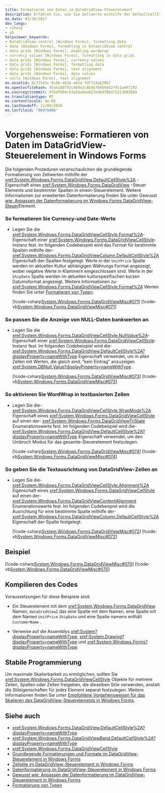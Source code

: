 ```yaml
---
title: Formatieren von Daten im DataGridView-Steuerelement
description: Erfahren Sie, wie Sie Zellwerte mithilfe der DefaultCellStyle-Eigenschaft eines Windows Forms DataGridView-Steuer Elements und bestimmter Spalten in einem-Steuerelement formatieren.
ms.date: 03/30/2017
dev_langs:
- csharp
- vb
helpviewer_keywords:
- DataGridView control [Windows Forms], formatting data
- data [Windows Forms], formatting in DataGridView control
- data grids [Windows Forms], enabling wordwrap
- currency values [Windows Forms], formatting in data grids
- data grids [Windows Forms], currency values
- data grids [Windows Forms], formatting data
- data grids [Windows Forms], text alignment
- data grids [Windows Forms], date values
- cells [Windows Forms], text alignment
ms.assetid: 8c33543c-9c08-4636-a65a-fdf714a529b7
ms.openlocfilehash: 45ae188f92c464e2c8bdb764b9a52f411a497292
ms.sourcegitcommit: 9f6df084c53a3da0ea657ed0d708a72213683084
ms.translationtype: MT
ms.contentlocale: de-DE
ms.lasthandoff: 12/09/2020
ms.locfileid: "96976496"
---
```

# <a name="how-to-format-data-in-the-windows-forms-datagridview-control"></a>Vorgehensweise: Formatieren von Daten im DataGridView-Steuerelement in Windows Forms

Die folgenden Prozeduren veranschaulichen die grundlegende Formatierung von Zellwerten mithilfe der <xref:System.Windows.Forms.DataGridView.DefaultCellStyle%2A> -Eigenschaft eines <xref:System.Windows.Forms.DataGridView> -Steuer Elements und bestimmter Spalten in einem-Steuerelement. Weitere Informationen zur erweiterten Datenformatierung finden Sie unter Gewusst [wie: Anpassen der Datenformatierung im Windows Forms DataGridView-Steuer](how-to-customize-data-formatting-in-the-windows-forms-datagridview-control.md)Element.  
  
### <a name="to-format-currency-and-date-values"></a>So formatieren Sie Currency-und Date-Werte  
  
- Legen Sie die <xref:System.Windows.Forms.DataGridViewCellStyle.Format%2A>-Eigenschaft einer <xref:System.Windows.Forms.DataGridViewCellStyle>-Instanz fest. Im folgenden Codebeispiel wird das Format für bestimmte Spalten mithilfe der- <xref:System.Windows.Forms.DataGridViewColumn.DefaultCellStyle%2A> Eigenschaft der-Spalten festgelegt. Werte in der `UnitPrice` Spalte werden im aktuellen Kultur abhängigen Währungs Format angezeigt, wobei negative Werte in Klammern eingeschlossen sind. Werte in der `ShipDate` Spalte werden im aktuellen kulturspezifischen kurzen Datumsformat angezeigt. Weitere Informationen zu- <xref:System.Windows.Forms.DataGridViewCellStyle.Format%2A> Werten finden Sie unter [Formatieren von Typen](/dotnet/standard/base-types/formatting-types).  
  
     [!code-csharp[System.Windows.Forms.DataGridViewMisc#071](~/samples/snippets/csharp/VS_Snippets_Winforms/System.Windows.Forms.DataGridViewMisc/CS/datagridviewmisc.cs#071)]
     [!code-vb[System.Windows.Forms.DataGridViewMisc#071](~/samples/snippets/visualbasic/VS_Snippets_Winforms/System.Windows.Forms.DataGridViewMisc/VB/datagridviewmisc.vb#071)]  
  
### <a name="to-customize-the-display-of-null-database-values"></a>So passen Sie die Anzeige von NULL-Daten bankwerten an  
  
- Legen Sie die <xref:System.Windows.Forms.DataGridViewCellStyle.NullValue%2A>-Eigenschaft einer <xref:System.Windows.Forms.DataGridViewCellStyle>-Instanz fest. Im folgenden Codebeispiel wird die- <xref:System.Windows.Forms.DataGridView.DefaultCellStyle%2A?displayProperty=nameWithType> Eigenschaft verwendet, um in allen Zellen mit Werten, die gleich sind, "kein Eintrag" anzuzeigen <xref:System.DBNull.Value?displayProperty=nameWithType> .  
  
     [!code-csharp[System.Windows.Forms.DataGridViewMisc#073](~/samples/snippets/csharp/VS_Snippets_Winforms/System.Windows.Forms.DataGridViewMisc/CS/datagridviewmisc.cs#073)]
     [!code-vb[System.Windows.Forms.DataGridViewMisc#073](~/samples/snippets/visualbasic/VS_Snippets_Winforms/System.Windows.Forms.DataGridViewMisc/VB/datagridviewmisc.vb#073)]  
  
### <a name="to-enable-wordwrap-in-text-based-cells"></a>So aktivieren Sie WordWrap in textbasierten Zellen  
  
- Legen Sie die- <xref:System.Windows.Forms.DataGridViewCellStyle.WrapMode%2A> Eigenschaft eines <xref:System.Windows.Forms.DataGridViewCellStyle> auf einen der- <xref:System.Windows.Forms.DataGridViewTriState> Enumerationswerte fest. Im folgenden Codebeispiel wird die- <xref:System.Windows.Forms.DataGridView.DefaultCellStyle%2A?displayProperty=nameWithType> Eigenschaft verwendet, um den Umbruch Modus für das gesamte-Steuerelement festzulegen.  
  
     [!code-csharp[System.Windows.Forms.DataGridViewMisc#074](~/samples/snippets/csharp/VS_Snippets_Winforms/System.Windows.Forms.DataGridViewMisc/CS/datagridviewmisc.cs#074)]
     [!code-vb[System.Windows.Forms.DataGridViewMisc#074](~/samples/snippets/visualbasic/VS_Snippets_Winforms/System.Windows.Forms.DataGridViewMisc/VB/datagridviewmisc.vb#074)]  
  
### <a name="to-specify-the-text-alignment-of-datagridview-cells"></a>So geben Sie die Textausrichtung von DataGridView-Zellen an  
  
- Legen Sie die- <xref:System.Windows.Forms.DataGridViewCellStyle.Alignment%2A> Eigenschaft eines <xref:System.Windows.Forms.DataGridViewCellStyle> auf einen der- <xref:System.Windows.Forms.DataGridViewContentAlignment> Enumerationswerte fest. Im folgenden Codebeispiel wird die Ausrichtung für eine bestimmte Spalte mithilfe der- <xref:System.Windows.Forms.DataGridViewColumn.DefaultCellStyle%2A> Eigenschaft der-Spalte festgelegt.  
  
     [!code-csharp[System.Windows.Forms.DataGridViewMisc#072](~/samples/snippets/csharp/VS_Snippets_Winforms/System.Windows.Forms.DataGridViewMisc/CS/datagridviewmisc.cs#072)]
     [!code-vb[System.Windows.Forms.DataGridViewMisc#072](~/samples/snippets/visualbasic/VS_Snippets_Winforms/System.Windows.Forms.DataGridViewMisc/VB/datagridviewmisc.vb#072)]  
  
## <a name="example"></a>Beispiel  

 [!code-csharp[System.Windows.Forms.DataGridViewMisc#070](~/samples/snippets/csharp/VS_Snippets_Winforms/System.Windows.Forms.DataGridViewMisc/CS/datagridviewmisc.cs#070)]
 [!code-vb[System.Windows.Forms.DataGridViewMisc#070](~/samples/snippets/visualbasic/VS_Snippets_Winforms/System.Windows.Forms.DataGridViewMisc/VB/datagridviewmisc.vb#070)]  
  
## <a name="compiling-the-code"></a>Kompilieren des Codes  

 Voraussetzungen für diese Beispiele sind:  
  
- Ein Steuerelement mit dem <xref:System.Windows.Forms.DataGridView> Namen, `dataGridView1` das eine Spalte mit dem Namen, eine Spalte mit dem Namen `UnitPrice` `ShipDate` und eine Spalte namens enthält `CustomerName` .  
  
- Verweise auf die Assemblys <xref:System?displayProperty=nameWithType>, <xref:System.Drawing?displayProperty=nameWithType> und <xref:System.Windows.Forms?displayProperty=nameWithType>.  
  
## <a name="robust-programming"></a>Stabile Programmierung  

 Um maximale Skalierbarkeit zu ermöglichen, sollten Sie <xref:System.Windows.Forms.DataGridViewCellStyle> Objekte für mehrere Zeilen, Spalten oder Zellen freigeben, die dieselben Stile verwenden, anstatt die Stileigenschaften für jedes Element separat festzulegen. Weitere Informationen finden Sie unter [Empfohlene Vorgehensweisen für das Skalieren des DataGridView-Steuerelements in Windows Forms](best-practices-for-scaling-the-windows-forms-datagridview-control.md).  
  
## <a name="see-also"></a>Siehe auch

- <xref:System.Windows.Forms.DataGridView.DefaultCellStyle%2A?displayProperty=nameWithType>
- <xref:System.Windows.Forms.DataGridViewBand.DefaultCellStyle%2A?displayProperty=nameWithType>
- <xref:System.Windows.Forms.DataGridViewCellStyle>
- [Grundlegende Formatierungen und Formate im DataGridView-Steuerelement in Windows Forms](basic-formatting-and-styling-in-the-windows-forms-datagridview-control.md)
- [Zellstile im DataGridView-Steuerelement in Windows Forms](cell-styles-in-the-windows-forms-datagridview-control.md)
- [Datenformatierung im DataGridView-Steuerelement in Windows Forms](data-formatting-in-the-windows-forms-datagridview-control.md)
- [Gewusst wie: Anpassen der Datenformatierung im DataGridView-Steuerelement in Windows Forms](how-to-customize-data-formatting-in-the-windows-forms-datagridview-control.md)
- [Formatierung von Typen](/dotnet/standard/base-types/formatting-types)

